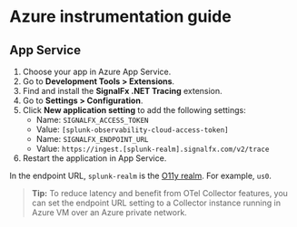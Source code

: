 # Azure instrumentation guide

## App Service

1. Choose your app in Azure App Service.
2. Go to **Development Tools > Extensions**.
3. Find and install the **SignalFx .NET Tracing** extension.
4. Go to **Settings > Configuration**.
5. Click **New application setting** to add the following settings:
   * Name: `SIGNALFX_ACCESS_TOKEN`
   * Value: `[splunk-observability-cloud-access-token]`
   * Name: `SIGNALFX_ENDPOINT_URL`
   * Value: `https://ingest.[splunk-realm].signalfx.com/v2/trace`
6. Restart the application in App Service.

In the endpoint URL, ``splunk-realm`` is the [O11y realm](https://dev.splunk.com/observability/docs/realms_in_endpoints). For example, ``us0``.

> **Tip:** To reduce latency and benefit from OTel Collector features, you can set the endpoint URL setting to a Collector instance running in Azure VM over an Azure private network.
